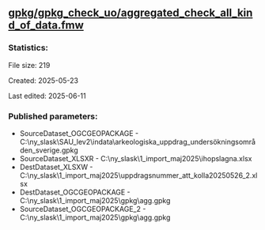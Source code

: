 ﻿## [gpkg/gpkg_check_uo/aggregated_check_all_kind_of_data.fmw](https://github.com/kicki58/kix_working_dir/blob/master/gpkg/gpkg_check_uo/aggregated_check_all_kind_of_data.fmw)

### Statistics:
File size: 219

Created: 2025-05-23

Last edited: 2025-06-11



### Published parameters:
*  SourceDataset_OGCGEOPACKAGE    -   C:\ny_slask\SAU_lev2\indata\arkeologiska_uppdrag_undersökningsområden_sverige.gpkg
*  SourceDataset_XLSXR    -   C:\ny_slask\1_import_maj2025\ihopslagna.xlsx
*  DestDataset_XLSXW    -   C:\ny_slask\1_import_maj2025\uppdragsnummer_att_kolla20250526_2.xlsx
*  DestDataset_OGCGEOPACKAGE    -   C:\ny_slask\1_import_maj2025\gpkg\agg.gpkg
*  SourceDataset_OGCGEOPACKAGE_2    -   C:\ny_slask\1_import_maj2025\gpkg\agg.gpkg







